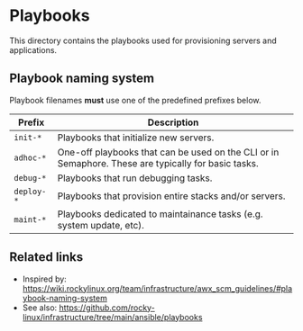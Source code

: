 # Playbooks

This directory contains the playbooks used for provisioning servers and applications.

## Playbook naming system

Playbook filenames **must** use one of the predefined prefixes below.

| Prefix | Description |
|--------|-------------|
| `init-*` | Playbooks that initialize new servers. |
| `adhoc-*` | One-off playbooks that can be used on the CLI or in Semaphore. These are typically for basic tasks. |
| `debug-*` | Playbooks that run debugging tasks. |
| `deploy-*` | Playbooks that provision entire stacks and/or servers. |
| `maint-*` | Playbooks dedicated to maintainance tasks (e.g. system update, etc). |

## Related links

- Inspired by: <https://wiki.rockylinux.org/team/infrastructure/awx_scm_guidelines/#playbook-naming-system>
- See also: <https://github.com/rocky-linux/infrastructure/tree/main/ansible/playbooks>
